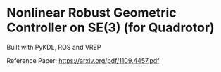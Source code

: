 # Nonlinear Robust Geometric Controller on SE(3) (for Quadrotor)

Built with PyKDL, ROS and VREP

Reference Paper: https://arxiv.org/pdf/1109.4457.pdf
